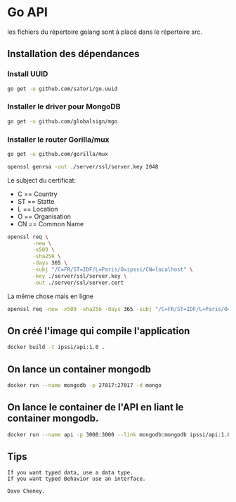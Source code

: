 # Go API

les fichiers du répertoire golang sont à placé dans
le répertoire src.

## Installation des dépendances

### Install UUID
```sh
go get -u github.com/satori/go.uuid
```

### Installer le driver pour MongoDB
```sh
go get -u github.com/globalsign/mgo
```

### Installer le router Gorilla/mux
```sh
go get -u github.com/gorilla/mux
```

```sh
openssl genrsa -out ./server/ssl/server.key 2048
```

Le subject du certificat:
- C == Country
- ST == Statte
- L == Location
- O == Organisation
- CN == Common Name

```sh
openssl req \
        -new \
        -x509 \
        -sha256 \
        -days 365 \
        -subj "/C=FR/ST=IDF/L=Paris/O=ipssi/CN=localhost" \
        -key ./server/ssl/server.key \
        -out ./server/ssl/server.cert
```

La même chose mais en ligne 

```sh
openssl req -new -x509 -sha256 -days 365 -subj "/C=FR/ST=IDF/L=Paris/O=ipssi/CN=localhost" -key ./server/ssl/server.key -out ./server/ssl/server.cert
```

## On créé l'image qui compile l'application

```sh
docker build -t ipssi/api:1.0 .
```

## On lance un container mongodb
```sh
docker run --name mongodb -p 27017:27017 -d mongo
```

## On lance le container de l'API en liant le container mongodb.
```sh
docker run --name api -p 3000:3000 --link mongodb:mongodb ipssi/api:1.0
```


## Tips

    If you want typed data, use a data type.
    If you want typed Behavior use an interface.

    Dave Cheney.
